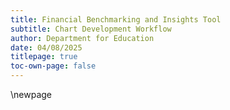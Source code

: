 ```yaml
---
title: Financial Benchmarking and Insights Tool
subtitle: Chart Development Workflow
author: Department for Education
date: 04/08/2025
titlepage: true
toc-own-page: false
---
```


<!-- Leave the rest of this page blank -->
\newpage

